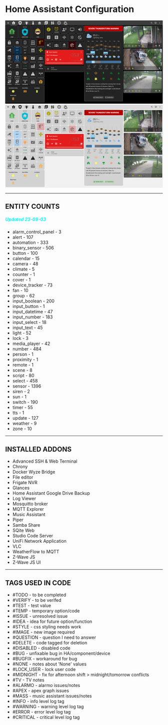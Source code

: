 # Home Assistant Configuration

![Home](https://github.com/jazzyisj/home-assistant-config/blob/master/www/screenshots/browser_home_2023_7_dark.png)
![Home](https://github.com/jazzyisj/home-assistant-config/blob/master/www/screenshots/browser_home_2023_7_light.png)

---

## ENTITY COUNTS

##### <font color='cyan'>Updated 23-09-03</font>

- alarm_control_panel - 3
- alert - 107
- automation - 333
- binary_sensor - 506
- button - 100
- calendar - 15
- camera - 48
- climate - 5
- counter - 1
- cover - 1
- device_tracker - 73
- fan - 10
- group - 62
- input_boolean - 200
- input_button - 1
- input_datetime - 47
- input_number - 183
- input_select - 18
- input_text - 45
- light - 52
- lock - 3
- media_player - 42
- number - 484
- person - 1
- proximity - 1
- remote - 1
- scene - 8
- script - 80
- select - 458
- sensor - 1396
- siren - 2
- sun - 1
- switch - 190
- timer - 55
- tts - 1
- update - 127
- weather - 9
- zone - 10

---

## INSTALLED ADDONS

- Advanced SSH & Web Terminal
- Chrony
- Docker Wyze Bridge
- File editor
- Frigate NVR
- Glances
- Home Assistant Google Drive Backup
- Log Viewer
- Mosquitto broker
- MQTT Explorer
- Music Assistant
- Piper
- Samba Share
- SQite Web
- Studio Code Server
- UniFi Network Application
- VLC
- WeatherFlow to MQTT
- Z-Wave JS
- Z-Wave JS UI

---

## TAGS USED IN CODE

- #TODO - to be completed
- #VERIFY - to be verifed
- #TEST - test value
- #TEMP - temporary option/code
- #ISSUE - unresolved issue
- #IDEA - idea for future option/function
- #STYLE - css styling needs work
- #IMAGE - new image required
- #QUESTION - question I need to answer
- #DELETE - code tagged for deletion
- #DISABLED - disabled code
- #BUG - unfixable bug in HA/component/device
- #BUGFIX - workaround for bug
- #NONE - notes about 'None' values
- #LOCK_USER - lock user code
- #MIDNIGHT - fix for afternoon shift > midnight/tomorrow conflicts
- #TV - TV notes
- #ALARMO - alarmo issues/notes
- #APEX - apex graph issues
- #MASS - music assistant issues/notes
- #INFO - info level log tag
- #WARNING - warning level log tag
- #ERROR - error level log tag
- #CRITICAL - critical level log tag
